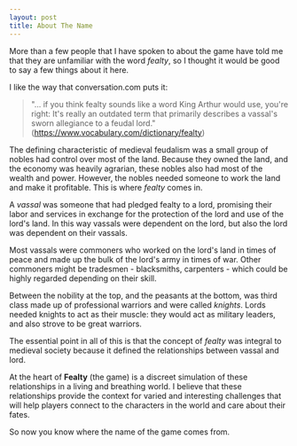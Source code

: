 ```yaml
---
layout: post
title: About The Name
---
```


More than a few people that I have spoken to about the game have told me that they are unfamiliar with the word *fealty*, so I thought it would be good to say a few things about it here.

I like the way that conversation.com puts it:
>"... if you think fealty sounds like a word King Arthur would use, you're right: It's really an outdated term that primarily describes a vassal's sworn allegiance to a feudal lord." (https://www.vocabulary.com/dictionary/fealty)

The defining characteristic of medieval feudalism was a small group of nobles had control over most of the land. Because they owned the land, and the economy was heavily agrarian, these nobles also had most of the wealth and power. However, the nobles needed someone to work the land and make it profitable. This is where *fealty* comes in.

A *vassal* was someone that had pledged fealty to a lord, promising their labor and services in exchange for the protection of the lord and use of the lord's land. In this way vassals were dependent on the lord, but also the lord was dependent on their vassals.

Most vassals were commoners who worked on the lord's land in times of peace and made up the bulk of the lord's army in times of war. Other commoners might be tradesmen - blacksmiths, carpenters - which could be highly regarded depending on their skill. 

Between the nobility at the top, and the peasants at the bottom, was third class made up of professional warriors and were called *knights*. Lords needed knights to act as their muscle: they would act as military leaders, and also strove to be great warriors.

The essential point in all of this is that the concept of *fealty* was integral to medieval society because it defined the relationships between vassal and lord. 

At the heart of **Fealty** (the game) is a discreet simulation of these relationships in a living and breathing world. I believe that these relationships provide the context for varied and interesting challenges that will help players connect to the characters in the world and care about their fates. 

So now you know where the name of the game comes from. 